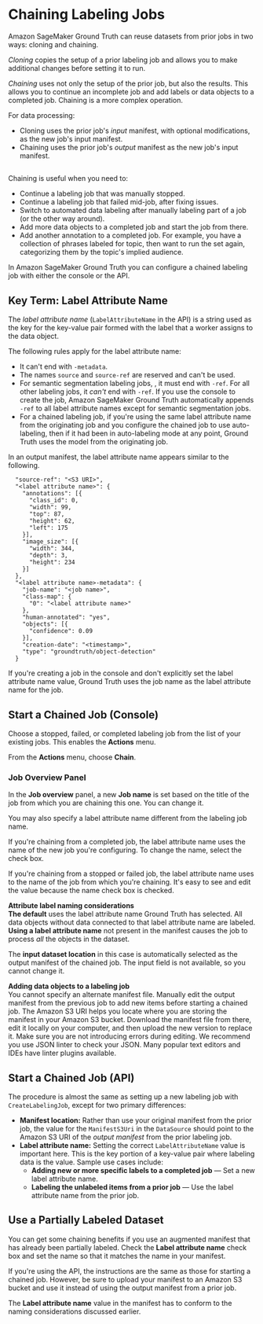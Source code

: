 # Chaining Labeling Jobs<a name="sms-reusing-data"></a>

Amazon SageMaker Ground Truth can reuse datasets from prior jobs in two ways: cloning and chaining\.

*Cloning* copies the setup of a prior labeling job and allows you to make additional changes before setting it to run\.

*Chaining* uses not only the setup of the prior job, but also the results\. This allows you to continue an incomplete job and add labels or data objects to a completed job\. Chaining is a more complex operation\. 

For data processing: 
+  Cloning uses the prior job's *input* manifest, with optional modifications, as the new job's input manifest\. 
+  Chaining uses the prior job's *output* manifest as the new job's input manifest\. 

## <a name="sms-reusing-data-chaining"></a>

Chaining is useful when you need to:
+ Continue a labeling job that was manually stopped\.
+ Continue a labeling job that failed mid\-job, after fixing issues\.
+ Switch to automated data labeling after manually labeling part of a job \(or the other way around\)\.
+ Add more data objects to a completed job and start the job from there\.
+ Add another annotation to a completed job\. For example, you have a collection of phrases labeled for topic, then want to run the set again, categorizing them by the topic's implied audience\.

In Amazon SageMaker Ground Truth you can configure a chained labeling job with either the console or the API\.

## Key Term: Label Attribute Name<a name="sms-reusing-data-LAN"></a>

The *label attribute name* \(`LabelAttributeName` in the API\) is a string used as the key for the key\-value pair formed with the label that a worker assigns to the data object\.

The following rules apply for the label attribute name:
+ It can't end with `-metadata`\.
+ The names `source` and `source-ref` are reserved and can't be used\.
+ For semantic segmentation labeling jobs, , it must end with `-ref`\. For all other labeling jobs, it *can't* end with `-ref`\. If you use the console to create the job, Amazon SageMaker Ground Truth automatically appends `-ref` to all label attribute names except for semantic segmentation jobs\.
+ For a chained labeling job, if you're using the same label attribute name from the originating job and you configure the chained job to use auto\-labeling, then if it had been in auto\-labeling mode at any point, Ground Truth uses the model from the originating job\.

In an output manifest, the label attribute name appears similar to the following\.

```
  "source-ref": "<S3 URI>",
  "<label attribute name>": {
    "annotations": [{
      "class_id": 0,
      "width": 99,
      "top": 87,
      "height": 62,
      "left": 175
    }],
    "image_size": [{
      "width": 344,
      "depth": 3,
      "height": 234
    }]
  },
  "<label attribute name>-metadata": {
    "job-name": "<job name>",
    "class-map": {
      "0": "<label attribute name>"
    },
    "human-annotated": "yes",
    "objects": [{
      "confidence": 0.09
    }],
    "creation-date": "<timestamp>",
    "type": "groundtruth/object-detection"
  }
```

If you're creating a job in the console and don't explicitly set the label attribute name value, Ground Truth uses the job name as the label attribute name for the job\.

## Start a Chained Job \(Console\)<a name="sms-reusing-data-console"></a>

Choose a stopped, failed, or completed labeling job from the list of your existing jobs\. This enables the **Actions** menu\.

From the **Actions** menu, choose **Chain**\.

### Job Overview Panel<a name="sms-reusing-data-console-job-panel"></a>

In the **Job overview** panel, a new **Job name** is set based on the title of the job from which you are chaining this one\. You can change it\.

You may also specify a label attribute name different from the labeling job name\.

If you're chaining from a completed job, the label attribute name uses the name of the new job you're configuring\. To change the name, select the check box\.

If you're chaining from a stopped or failed job, the label attribute name uses to the name of the job from which you're chaining\. It's easy to see and edit the value because the name check box is checked\.

**Attribute label naming considerations**  
**The default** uses the label attribute name Ground Truth has selected\. All data objects without data connected to that label attribute name are labeled\.
**Using a label attribute name** not present in the manifest causes the job to process *all* the objects in the dataset\.

The **input dataset location** in this case is automatically selected as the output manifest of the chained job\. The input field is not available, so you cannot change it\.

**Adding data objects to a labeling job**  
You cannot specify an alternate manifest file\. Manually edit the output manifest from the previous job to add new items before starting a chained job\. The Amazon S3 URI helps you locate where you are storing the manifest in your Amazon S3 bucket\. Download the manifest file from there, edit it locally on your computer, and then upload the new version to replace it\. Make sure you are not introducing errors during editing\. We recommend you use JSON linter to check your JSON\. Many popular text editors and IDEs have linter plugins available\.

## Start a Chained Job \(API\)<a name="sms-reusing-data-API"></a>

The procedure is almost the same as setting up a new labeling job with `CreateLabelingJob`, except for two primary differences:
+ **Manifest location:** Rather than use your original manifest from the prior job, the value for the `ManifestS3Uri` in the `DataSource` should point to the Amazon S3 URI of the *output manifest* from the prior labeling job\.
+ **Label attribute name:** Setting the correct `LabelAttributeName` value is important here\. This is the key portion of a key\-value pair where labeling data is the value\. Sample use cases include:
  + **Adding new or more specific labels to a completed job** — Set a new label attribute name\.
  + **Labeling the unlabeled items from a prior job** — Use the label attribute name from the prior job\.

## Use a Partially Labeled Dataset<a name="sms-reusing-data-newdata"></a>

You can get some chaining benefits if you use an augmented manifest that has already been partially labeled\. Check the **Label attribute name** check box and set the name so that it matches the name in your manifest\.

If you're using the API, the instructions are the same as those for starting a chained job\. However, be sure to upload your manifest to an Amazon S3 bucket and use it instead of using the output manifest from a prior job\.

The **Label attribute name** value in the manifest has to conform to the naming considerations discussed earlier\.